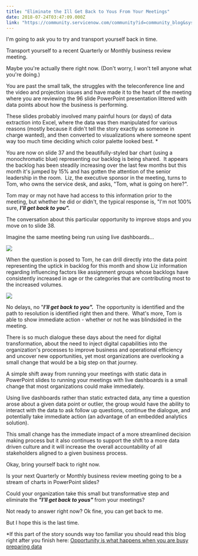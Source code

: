 ```yaml
---
title: "Eliminate the Ill Get Back to Yous From Your Meetings"
date: 2018-07-24T03:47:09.000Z
link: "https://community.servicenow.com/community?id=community_blog&sys_id=a0ecda28db6f5bc05129a851ca96199b"
---
```

<p>I&#39;m going to ask you to try and transport yourself back in time.</p>
<p>Transport yourself to a recent Quarterly or Monthly business review meeting.</p>
<p>Maybe you&#39;re actually there right now. (Don&#39;t worry, I won&#39;t tell anyone what you&#39;re doing.)</p>
<p>You are past the small talk, the struggles with the teleconference line and the video and projection issues and have made it to the heart of the meeting where you are reviewing the 96 slide PowerPoint presentation littered with data points about how the business is performing.</p>
<p>These slides probably involved many painful hours (or days) of data extraction into Excel, where the data was then manipulated for various reasons (mostly because it didn&#39;t tell the story exactly as someone in charge wanted), and then converted to visualizations where someone spent way too much time deciding which color palette looked best. *</p>
<p>You are now on slide 37 and the beautifully-styled bar chart (using a monochromatic blue) representing our backlog is being shared.  It appears the backlog has been steadily increasing over the last few months but this month it&#39;s jumped by 15% and has gotten the attention of the senior leadership in the room.  Liz, the executive sponsor in the meeting, turns to Tom, who owns the service desk, and asks, &#34;Tom, what is going on here?&#34;.</p>
<p>Tom may or may not have had access to this information prior to the meeting, but whether he did or didn&#39;t, the typical response is, &#34;I&#39;m not 100% sure, <em><strong>I&#39;ll get back to you&#34;.</strong></em></p>
<p>The conversation about this particular opportunity to improve stops and you move on to slide 38.</p>
<p>Imagine the same meeting being run using live dashboards...</p>
<p><img style="max-width: 100%; max-height: 480px;" src="30991264db2f5bc05129a851ca9619f5.iix" /></p>
<p>When the question is posed to Tom, he can drill directly into the data point representing the uptick in backlog for this month and show Liz information regarding influencing factors like assignment groups whose backlogs have consistently increased in age or the categories that are contributing most to the increased volumes.</p>
<p><img style="max-width: 100%; max-height: 480px;" src="45f9dea4db2f5bc05129a851ca961997.iix" /></p>
<p>No delays, no &#34;<em><strong>I&#39;ll get back to you&#34;.  </strong></em>The opportunity is identified and the path to resolution is identified right then and there.  What&#39;s more, Tom is able to show immediate action - whether or not he was blindsided in the meeting.</p>
<p>There is so much dialogue these days about the need for digital transformation, about the need to inject digital capabilities into the organization&#39;s processes to improve business and operational efficiency and uncover new opportunities, yet most organizations are overlooking a small change that would be a big step on that journey.</p>
<p>A simple shift away from running your meetings with static data in PowerPoint slides to running your meetings with live dashboards is a small change that most organizations could make immediately.</p>
<p>Using live dashboards rather than static extracted data, any time a question arose about a given data point or outlier, the group would have the ability to interact with the data to ask follow up questions, continue the dialogue, and potentially take immediate action (an advantage of an embedded analytics solution).</p>
<p>This small change has the immediate impact of a more streamlined decision making process but it also continues to support the shift to a more data driven culture and it will increase the overall accountability of all stakeholders aligned to a given business process.</p>
<p>Okay, bring yourself back to right now.</p>
<p>Is your next Quarterly or Monthly business review meeting going to be a stream of charts in PowerPoint slides?</p>
<p>Could your organization take this small but transformative step and eliminate the <em><strong>&#34;I&#39;ll get back to yous&#34; </strong></em>from your meetings?</p>
<p>Not ready to answer right now? Ok fine, you can get back to me.</p>
<p>But I hope this is the last time.</p>
<p>*If this part of the story sounds way too familiar you should read this blog right after you finish here: <a href="community?id&#61;community_blog&amp;sys_id&#61;02dce665dbd0dbc01dcaf3231f961973" rel="nofollow">Opportunity is what happens when you are busy preparing data</a></p>